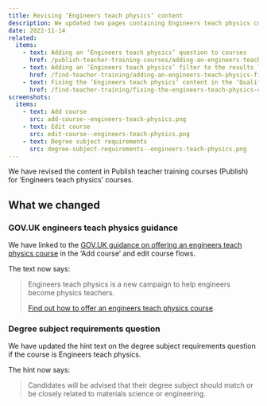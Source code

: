 ```yaml
---
title: Revising ‘Engineers teach physics’ content
description: We updated two pages containing Engineers teach physics content
date: 2022-11-14
related:
  items:
    - text: Adding an ‘Engineers teach physics’ question to courses
      href: /publish-teacher-training-courses/adding-an-engineers-teach-physics-question-to-courses/
    - text: Adding an ‘Engineers teach physics’ filter to the results list
      href: /find-teacher-training/adding-an-engineers-teach-physics-filter-to-the-results-list/
    - text: Fixing the ‘Engineers teach physics’ content in the ‘Qualifications needed’ section
      href: /find-teacher-training/fixing-the-engineers-teach-physics-content-in-the-qualifications-needed-section/
screenshots:
  items:
    - text: Add course
      src: add-course--engineers-teach-physics.png
    - text: Edit course
      src: edit-course--engineers-teach-physics.png
    - text: Degree subject requirements
      src: degree-subject-requirements--engineers-teach-physics.png
---
```


We have revised the content in Publish teacher training courses (Publish) for ‘Engineers teach physics’ courses.

## What we changed

### GOV.UK engineers teach physics guidance

We have linked to the [GOV.UK guidance on offering an engineers teach physics course](https://www.gov.uk/guidance/offer-an-engineers-teach-physics-course) in the ‘Add course’ and edit course flows.

The text now says:

> Engineers teach physics is a new campaign to help engineers become physics teachers.
>
> [Find out how to offer an engineers teach physics course](https://www.gov.uk/guidance/offer-an-engineers-teach-physics-course).

### Degree subject requirements question

We have updated the hint text on the degree subject requirements question if the course is Engineers teach physics.

The hint now says:

> Candidates will be advised that their degree subject should match or be closely related to materials science or engineering.
